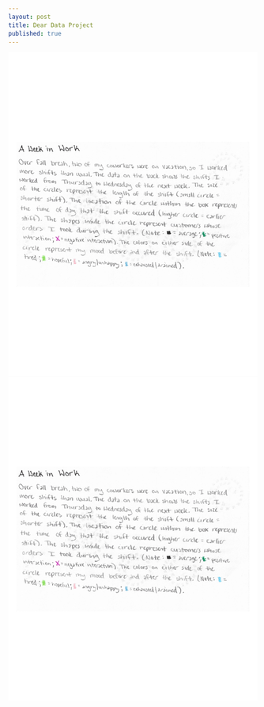 ```yaml
---
layout: post
title: Dear Data Project
published: true
---
```


<img src="https://github.com/FalonMansfield/falonmansfield.github.io/blob/master/images/Dear%20Data%20Front.pdf" alt="Dear Data Front">
<img src="https://github.com/FalonMansfield/falonmansfield.github.io/blob/master/images/Dear%20Data%20Front.pdf" alt="Dear Data Back">

